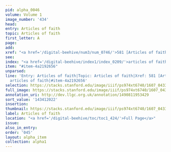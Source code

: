 ```yaml
---
pid: alpha_0046
volume: Volume 1
image_number: '434'
head:
entry: Articles of faith
topic: Articles of faith
first_letter: A
page:
add:
xref: "<a href='/digital-beehive/num3/num_0746/'>581 [Articles of faith]</a>"
see:
index: "<a href='/digital-beehive/index1/index_0209/'>articles of faith</a>"
item: "#item-4a2192656"
unparsed:
line: 'Entry: Articles of faith|Topic: Articles of faith|Xref: 581 [Articles of faith]|Index:
  articles of faith|#item-4a2192656'
selection: https://stacks.stanford.edu/image/iiif/ps974xt6740/1607_0433/798,2022,3031,671/full/0/default.jpg
full_image: https://stacks.stanford.edu/image/iiif/ps974xt6740/1607_0433/full/full/0/default.jpg
annotation_uri: http://dev.llgc.org.uk/annotation/1490811953429
sort_value: '143412022'
insertion:
thumbnail: https://stacks.stanford.edu/image/iiif/ps974xt6740/1607_0433/798,2022,600,180/250,/0/default.jpg
label: Articles of faith
location: "<a href='/digital-beehive/toc/toc1_424/'>Full Page</a>"
issue:
also_in_entry:
order: '045'
layout: alpha_item
collection: alpha1
---
```

